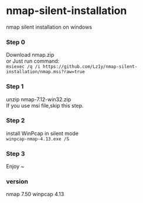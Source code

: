 # nmap-silent-installation
nmap silent installation on windows

### Step 0  
Download nmap.zip  
or Just run command:   
`msiexec /q /i https://github.com/Lz1y/nmap-silent-installation/nmap.msi?raw=true`

### Step 1  
unzip nmap-7.12-win32.zip  
If you use msi file,skip this step.

### Step 2  
install WinPcap in silent mode  
`winpcap-nmap-4.13.exe /S`

### Step 3  
Enjoy ~



### version
nmap 7.50
winpcap 4.13
